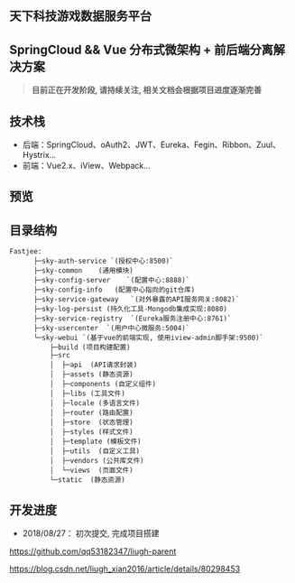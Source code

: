 

## 天下科技游戏数据服务平台
## SpringCloud && Vue 分布式微架构 + 前后端分离解决方案
> **目前正在开发阶段, 请持续关注, 相关文档会根据项目进度逐渐完善**

## 技术栈
- 后端：SpringCloud、oAuth2、JWT、Eureka、Fegin、Ribbon、Zuul、Hystrix...
- 前端：Vue2.x、iView、Webpack...

## 预览

## 目录结构

    Fastjee:
          ├─sky-auth-service `(授权中心:8500)`
          ├─sky-common    (通用模块)
          ├─sky-config-server    `(配置中心:8888)`
          ├─sky-config-info   (配置中心指向的git仓库)
          ├─sky-service-gateway   `(对外暴露的API服务网关:8082)`
          ├─sky-log-persist (持久化工具-Mongodb集成实现:8080)
          ├─sky-service-registry  `(Eureka服务注册中心:8761)`
          ├─sky-usercenter  `(用户中心微服务:5004)`
          └─sky-webui `(基于vue的前端实现, 使用iview-admin脚手架:9500)`
              ├─build (项目构建配置)
              ├─src
              │  ├─api  (API请求封装)
              │  ├─assets (静态资源)
              │  ├─components (自定义组件)
              │  ├─libs (工具文件)
              │  ├─locale (多语言文件)
              │  ├─router (路由配置)
              │  ├─store  (状态管理)
              │  ├─styles (样式文件)
              │  ├─template (模板文件)
              │  ├─utils  (自定义工具)
              │  ├─vendors (公共库文件)
              │  └─views  (页面文件)
              └─static  (静态资源)

## 开发进度

 - 2018/08/27： 初次提交, 完成项目搭建

https://github.com/qq53182347/liugh-parent



https://blog.csdn.net/liugh_xian2016/article/details/80298453
